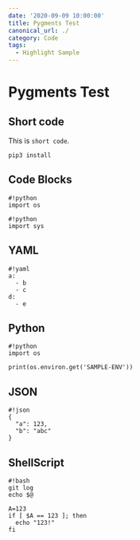 ```yaml
---
date: '2020-09-09 10:00:00'
title: Pygments Test
canonical_url: ./
category: Code
tags:
  - Highlight Sample
---
```

# Pygments Test

## Short code

This is `short code`.

`pip3 install `

## Code Blocks

```
#!python
import os
```

```
#!python
import sys
```


## YAML

```
#!yaml
a:
  - b
  - c
d:
  - e
```

## Python

```
#!python
import os

print(os.environ.get('SAMPLE-ENV'))

```

## JSON

```
#!json
{
  "a": 123,
  "b": "abc"
}
```

## ShellScript

```
#!bash
git log
echo $@

A=123
if [ $A == 123 ]; then
  echo "123!"
fi
```
